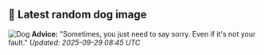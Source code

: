 ## 🐶 Latest random dog image
![Dog](https://images.dog.ceo/breeds/cattledog-australian/IMG_1062.jpg)
**Advice:** "Sometimes, you just need to say sorry. Even if it's not your fault."
*Updated: 2025-09-29 08:45 UTC*
